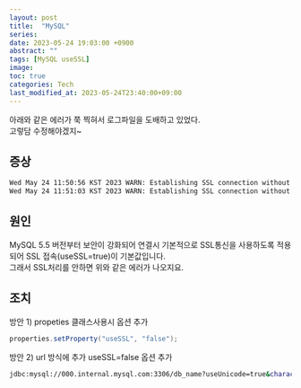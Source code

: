 ```yaml
---
layout: post
title:  "MySQL"
series:
date: 2023-05-24 19:03:00 +0900
abstract: ""
tags: [MySQL useSSL]
image:
toc: true
categories: Tech
last_modified_at: 2023-05-24T23:40:00+09:00
---
```


아래와 같은 에러가 쭉 찍혀서 로그파일을 도배하고 있었다.  
고렇담 수정해야겠지~

## 증상

```bash
Wed May 24 11:50:56 KST 2023 WARN: Establishing SSL connection without server's identity verification is not recommended. According to MySQL 5.5.45+, 5.6.26+ and 5.7.6+ requirements SSL connection must be established by default if explicit option isn't set. For compliance with existing applications not using SSL the verifyServerCertificate property is set to 'false'. You need either to explicitly disable SSL by setting useSSL=false, or set useSSL=true and provide truststore for server certificate verification.
Wed May 24 11:51:03 KST 2023 WARN: Establishing SSL connection without server's identity verification is not recommended. According to MySQL 5.5.45+, 5.6.26+ and 5.7.6+ requirements SSL connection must be established by default if explicit option isn't set. For compliance with existing applications not using SSL the verifyServerCertificate property is set to 'false'. You need either to explicitly disable SSL by setting useSSL=false, or set useSSL=true and provide truststore for server certificate verification.
```

## 원인 

MySQL 5.5 버전부터 보안이 강화되어 연결시 기본적으로 SSL통신을 사용하도록 적용되어 SSL 접속(useSSL=true)이 기본값입니다.  
그래서 SSL처리를 안하면 위와 같은 에러가 나오지요.


## 조치

방안 1) 
propeties 클래스사용시 옵션 추가 
```java
properties.setProperty("useSSL", "false");
```


방안 2)
url 방식에 추가 
useSSL=false 옵션 추가 

```bash
jdbc:mysql://000.internal.mysql.com:3306/db_name?useUnicode=true&characterEncoding=utf8&useSSL=false
```
